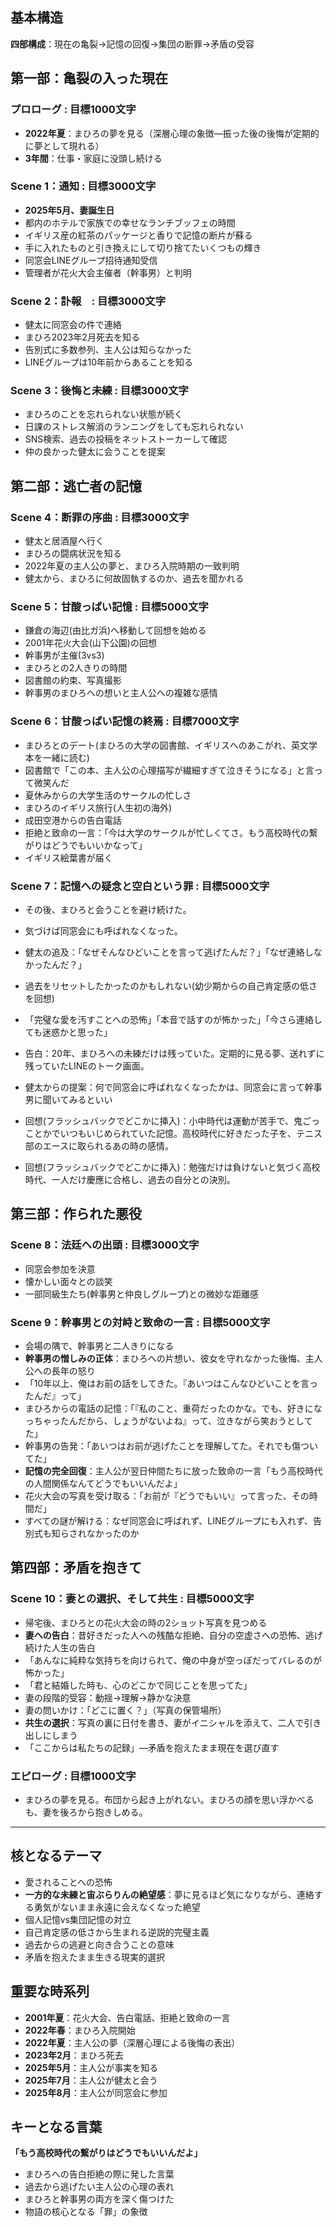 ## 基本構造
**四部構成**：現在の亀裂→記憶の回復→集団の断罪→矛盾の受容

## 第一部：亀裂の入った現在

### プロローグ : 目標1000文字
- **2022年夏**：まひろの夢を見る（深層心理の象徴—振った後の後悔が定期的に夢として現れる）
- **3年間**：仕事・家庭に没頭し続ける

### Scene 1：通知 : 目標3000文字
- **2025年5月、妻誕生日**
- 都内のホテルで家族での幸せなランチブッフェの時間
- イギリス産の紅茶のパッケージと香りで記憶の断片が蘇る
- 手に入れたものと引き換えにして切り捨てたいくつもの輝き
- 同窓会LINEグループ招待通知受信
- 管理者が花火大会主催者（幹事男）と判明

### Scene 2：訃報　: 目標3000文字
- 健太に同窓会の件で連絡
- まひろ2023年2月死去を知る
- 告別式に多数参列、主人公は知らなかった
- LINEグループは10年前からあることを知る

### Scene 3：後悔と未練 : 目標3000文字
- まひろのことを忘れられない状態が続く
- 日課のストレス解消のランニングをしても忘れられない
- SNS検索、過去の投稿をネットストーカーして確認
- 仲の良かった健太に会うことを提案

## 第二部：逃亡者の記憶

### Scene 4：断罪の序曲 : 目標3000文字
- 健太と居酒屋へ行く
- まひろの闘病状況を知る
- 2022年夏の主人公の夢と、まひろ入院時期の一致判明
- 健太から、まひろに何故固執するのか、過去を聞かれる

### Scene 5：甘酸っぱい記憶 : 目標5000文字
- 鎌倉の海辺(由比ガ浜)へ移動して回想を始める
- 2001年花火大会(山下公園)の回想
- 幹事男が主催(3vs3)
- まひろとの2人きりの時間
- 図書館の約束、写真撮影
- 幹事男のまひろへの想いと主人公への複雑な感情

### Scene 6：甘酸っぱい記憶の終焉 : 目標7000文字
- まひろとのデート(まひろの大学の図書館、イギリスへのあこがれ、英文学本を一緒に読む)
- 図書館で「この本、主人公の心理描写が繊細すぎて泣きそうになる」と言って微笑んだ
- 夏休みからの大学生活のサークルの忙しさ
- まひろのイギリス旅行(人生初の海外)
- 成田空港からの告白電話
- 拒絶と致命の一言：「今は大学のサークルが忙しくてさ。もう高校時代の繋がりはどうでもいいかなって」
- イギリス絵葉書が届く

### Scene 7：記憶への疑念と空白という罪 : 目標5000文字
- その後、まひろと会うことを避け続けた。
- 気づけば同窓会にも呼ばれなくなった。
- 健太の追及：「なぜそんなひどいことを言って逃げたんだ？」「なぜ連絡しなかったんだ？」
- 過去をリセットしたかったのかもしれない(幼少期からの自己肯定感の低さを回想)
- 「完璧な愛を汚すことへの恐怖」「本音で話すのが怖かった」「今さら連絡しても迷惑かと思った」
- 告白：20年、まひろへの未練だけは残っていた。定期的に見る夢、送れずに残っていたLINEのトーク画面。
- 健太からの提案：何で同窓会に呼ばれなくなったかは、同窓会に言って幹事男に聞いてみるといい

- 回想(フラッシュバックでどこかに挿入)：小中時代は運動が苦手で、鬼ごっことかでいつもいじめられていた記憶。高校時代に好きだった子を、テニス部のエースに取られるあの時の感情。
- 回想(フラッシュバックでどこかに挿入)：勉強だけは負けないと気づく高校時代、一人だけ慶應に合格し、過去の自分との決別。

## 第三部：作られた悪役

### Scene 8：法廷への出頭 : 目標3000文字
- 同窓会参加を決意
- 懐かしい面々との談笑
- 一部同級生たち(幹事男と仲良しグループ)との微妙な距離感

### Scene 9：幹事男との対峙と致命の一言 : 目標5000文字
- 会場の隅で、幹事男と二人きりになる
- **幹事男の憎しみの正体**：まひろへの片想い、彼女を守れなかった後悔、主人公への長年の怒り
- 「10年以上、俺はお前の話をしてきた。『あいつはこんなひどいことを言ったんだ』って」
- まひろからの電話の記憶：「『私のこと、重荷だったのかな。でも、好きになっちゃったんだから、しょうがないよね』って、泣きながら笑おうとしてた」
- 幹事男の告発：「あいつはお前が逃げたことを理解してた。それでも傷ついてた」
- **記憶の完全回復**：主人公が翌日仲間たちに放った致命の一言「もう高校時代の人間関係なんてどうでもいいんだよ」
- 花火大会の写真を受け取る：「お前が『どうでもいい』って言った、その時間だ」
- すべての謎が解ける：なぜ同窓会に呼ばれず、LINEグループにも入れず、告別式も知らされなかったのか

## 第四部：矛盾を抱きて
### Scene 10：妻との選択、そして共生 : 目標5000文字
- 帰宅後、まひろとの花火大会の時の2ショット写真を見つめる
- **妻への告白**：昔好きだった人への残酷な拒絶、自分の空虚さへの恐怖、逃げ続けた人生の告白
- 「あんなに純粋な気持ちを向けられて、俺の中身が空っぽだってバレるのが怖かった」
- 「君と結婚した時も、心のどこかで同じことを思ってた」
- 妻の段階的受容：動揺→理解→静かな決意
- 妻の問いかけ：「どこに置く？」（写真の保管場所）
- **共生の選択**：写真の裏に日付を書き、妻がイニシャルを添えて、二人で引き出しにしまう
- 「ここからは私たちの記録」—矛盾を抱えたまま現在を選び直す

### エピローグ : 目標1000文字
- まひろの夢を見る。布団から起き上がれない。まひろの顔を思い浮かべるも、妻を後ろから抱きしめる。

---

## 核となるテーマ
- 愛されることへの恐怖
- **一方的な未練と宙ぶらりんの絶望感**：夢に見るほど気になりながら、連絡する勇気がないまま永遠に会えなくなった絶望
- 個人記憶vs集団記憶の対立
- 自己肯定感の低さから生まれる逆説的完璧主義
- 過去からの逃避と向き合うことの意味
- 矛盾を抱えたまま生きる現実的選択

## 重要な時系列
- **2001年夏**：花火大会、告白電話、拒絶と致命の一言
- **2022年春**：まひろ入院開始
- **2022年夏**：主人公の夢（深層心理による後悔の表出）
- **2023年2月**：まひろ死去
- **2025年5月**：主人公が事実を知る
- **2025年7月**：主人公が健太と会う
- **2025年8月**：主人公が同窓会に参加


## キーとなる言葉
**「もう高校時代の繋がりはどうでもいいんだよ」**
- まひろへの告白拒絶の際に発した言葉
- 過去から逃げたい主人公の心理の表れ
- まひろと幹事男の両方を深く傷つけた
- 物語の核心となる「罪」の象徴